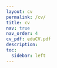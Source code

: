 ```yaml
---
layout: cv
permalink: /cv/
title: cv
nav: true
nav_order: 4
cv_pdf: eduCV.pdf
description:
toc:
  sidebar: left
---
```


